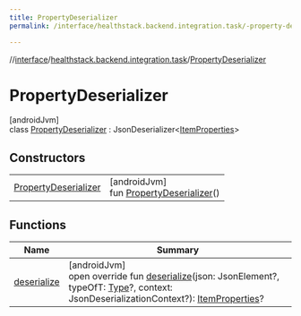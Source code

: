 ```yaml
---
title: PropertyDeserializer
permalink: /interface/healthstack.backend.integration.task/-property-deserializer/index.html

---
```

//[interface](/bi_interface.html)/[healthstack.backend.integration.task](../index.html)/[PropertyDeserializer](index.html)



# PropertyDeserializer



[androidJvm]\
class [PropertyDeserializer](index.html) : JsonDeserializer&lt;[ItemProperties](../-item-properties/index.html)&gt;



## Constructors


| | |
|---|---|
| [PropertyDeserializer](-property-deserializer.html) | [androidJvm]<br>fun [PropertyDeserializer](-property-deserializer.html)() |


## Functions


| Name | Summary |
|---|---|
| [deserialize](deserialize.html) | [androidJvm]<br>open override fun [deserialize](deserialize.html)(json: JsonElement?, typeOfT: [Type](https://developer.android.com/reference/kotlin/java/lang/reflect/Type.html)?, context: JsonDeserializationContext?): [ItemProperties](../-item-properties/index.html)? |

